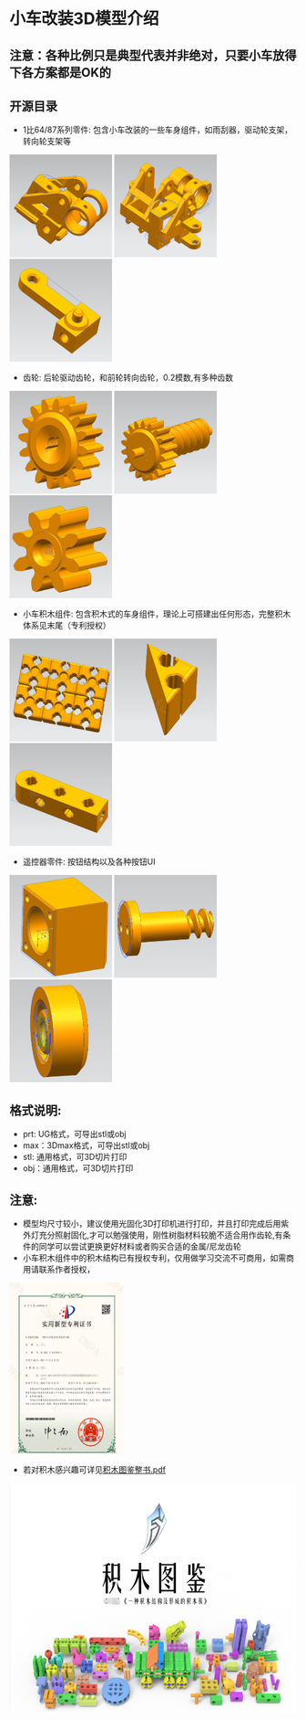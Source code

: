 # 小车改装3D模型介绍
## 注意：各种比例只是典型代表并非绝对，只要小车放得下各方案都是OK的
## 开源目录

- 1比64/87系列零件: 包含小车改装的一些车身组件，如雨刮器，驱动轮支架，转向轮支架等

<img src="../docs/driver_1.png" width="180" height="180"> <img src="../docs/driver_2.png" width="180" height="180"> <img src="../docs/driver_3.png" width="180" height="180">


- 齿轮: 后轮驱动齿轮，和前轮转向齿轮，0.2模数,有多种齿数

<img src="../docs/cogs20230104.png" width="180" height="180" align=""> <img src="../docs/cogs20230105.png" width="180" height="180" align=""> <img src="../docs/cogs20230105_2.png" width="180" height="180" align="">

- 小车积木组件: 包含积木式的车身组件，理论上可搭建出任何形态，完整积木体系见末尾（专利授权）

<img src="../docs/building_block_1.png" width="180" height="180"> <img src="../docs/building_block_2.png" width="180" height="180"> <img src="../docs/building_block_3.png" width="180" height="180">

- 遥控器零件: 按钮结构以及各种按钮UI

<img src="../docs/button_part1.png" width="180" height="180"> <img src="../docs/button_part2.png" width="180" height="180"> <img src="../docs/button_part3.png" width="180" height="180">


## 格式说明:
+ prt: UG格式，可导出stl或obj
+ max：3Dmax格式，可导出stl或obj
+ stl: 通用格式，可3D切片打印
+ obj：通用格式，可3D切片打印

## 注意: 
- 模型均尺寸较小，建议使用光固化3D打印机进行打印，并且打印完成后用紫外灯充分照射固化,才可以勉强使用，刚性树脂材料较脆不适合用作齿轮,有条件的同学可以尝试更换更好材料或者购买合适的金属/尼龙齿轮
- 小车积木组件中的积木结构已有授权专利，仅用做学习交流不可商用，如需商用请联系作者授权，

<img src="../docs/patent.png" width="200" height="300">

- 若对积木感兴趣可详见[积木图鉴整书.pdf](../docs/积木图鉴整书.pdf)

<img src="../docs/patent_building.png" width="600" height="400">


